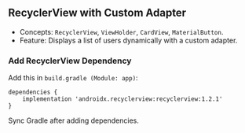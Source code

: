## RecyclerView with Custom Adapter

* Concepts: ```RecyclerView```, ```ViewHolder```, ```CardView```, ```MaterialButton```.
* Feature: Displays a list of users dynamically with a custom adapter.

### Add RecyclerView Dependency
Add this in ```build.gradle (Module: app)```:

```
dependencies {
    implementation 'androidx.recyclerview:recyclerview:1.2.1'
}
```
Sync Gradle after adding dependencies.


